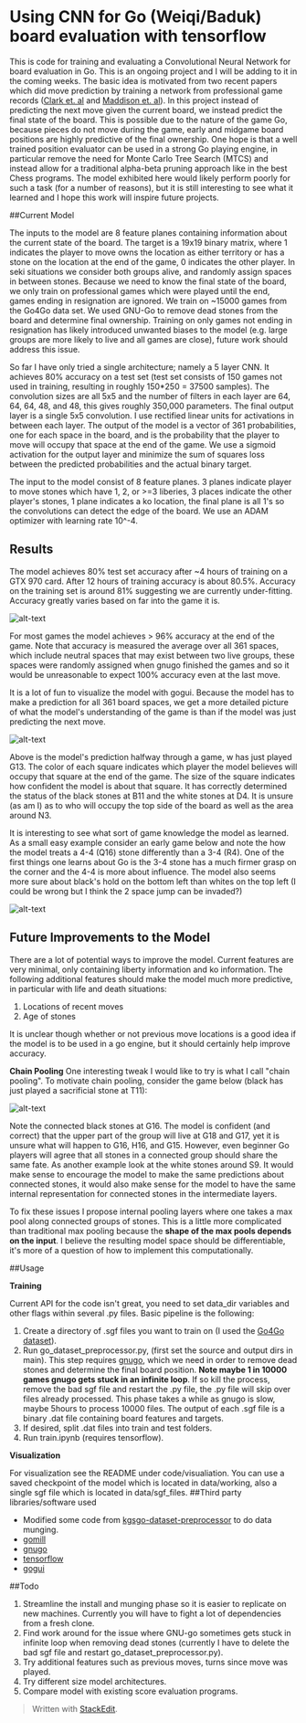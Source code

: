 
# Using CNN for Go (Weiqi/Baduk) board evaluation with tensorflow

This is code for training and evaluating a Convolutional Neural Network for board evaluation in Go. This is an ongoing project and I will be adding to it in the coming weeks. The basic idea is motivated from two recent papers which did move prediction by training a network from professional game records ([Clark et. al](http://arxiv.org/abs/1412.3409) and [Maddison et. al](http://arxiv.org/pdf/1412.6564v2.pdf)). In this project instead of predicting the next move given the current board, we instead predict the final state of the board. This is possible due to the nature of the game Go, because pieces do not move during the game, early and midgame board positions are highly predictive of the final ownership. One hope is that a well trained position evaluator can be used in a strong Go playing engine, in particular remove the need for Monte Carlo Tree Search (MTCS) and instead allow for a traditional alpha-beta pruning approach like in the best Chess programs. The model exhibited here would likely perform poorly for such a task (for a number of reasons), but it is still interesting to see what it learned and I hope this work will inspire future projects.

##Current Model

The inputs to the model are 8 feature planes containing information about the current state of the board. The target is a 19x19 binary matrix, where 1 indicates the player to move owns the location as either territory or has a stone on the location at the end of the game, 0 indicates the other player. In seki situations we consider both groups alive, and randomly assign spaces in between stones. Because we need to know the final state of the board, we only train on professional games which were played until the end, games ending in resignation are ignored. We train on ~15000 games from the Go4Go data set. We used GNU-Go to remove dead stones from the board and determine final ownership. Training on only games not ending in resignation has likely introduced unwanted biases to the model (e.g. large groups are more likely to live and all games are close), future work should address this issue.

So far I have only tried a single  architecture; namely a 5 layer CNN. It achieves 80% accuracy on a test set (test set consists of 150 games not used in training, resulting in roughly 150*250 = 37500 samples). The convolution sizes are all 5x5 and the number of filters in each layer are 64, 64, 64, 48, and 48, this gives roughly 350,000 parameters. The final output layer is a single 5x5 convolution. I use rectified linear units for activations in between each layer. The output of the model is a vector of 361 probabilities, one for each space in the board, and is the probability that the player to move will occupy that space at the end of the game. We use a sigmoid activation for the output layer and minimize the sum of squares loss between the predicted probabilities and the actual binary target. 

The input to the model consist of 8 feature planes. 3 planes indicate player to move stones which have 1, 2, or >=3 liberies, 3 places indicate the other player's stones, 1 plane indicates a ko location, the final plane is all 1's so the convolutions can detect the edge of the board. We use an ADAM optimizer with learning rate 10^-4.

## Results

The model achieves 80% test set accuracy after ~4 hours of training on a GTX 970 card. After 12 hours of training accuracy is about 80.5%. Accuracy on the training set is around 81% suggesting we are currently under-fitting. Accuracy greatly varies based on far into the game it is.

![alt-text](http://i.imgur.com/za5fKov.png?1)

For most games the model achieves > 96% accuracy at the end of the game. Note that accuracy is measured the average over all 361 spaces, which include neutral spaces that may exist between two live groups, these spaces were randomly assigned when gnugo finished the games and so it would be unreasonable to expect 100% accuracy even at the last move. 

It is a lot of fun to visualize the model with gogui. Because the model has to make a prediction for all 361 board spaces,
we get a more detailed picture of what the model's understanding of the game is than if the model was just predicting the next move.

![alt-text](http://i.imgur.com/pJnsdty.png)

Above is the model's prediction halfway through a game, w has just played G13. The color of each square indicates which player the model believes will occupy that square at the end of the game. The size of the square indicates how confident the model is about that square. It has correctly determined the status of the black stones at B11 and the white stones at D4. It is unsure (as am I) as to who will occupy the top side of the board as well as the area around N3.

It is interesting to see what sort of game knowledge the model as learned. As a small easy example consider an early game below and note the how the model treats a 4-4 (Q16) stone differently than a 3-4 (R4). One of the first things one learns about Go is the 3-4 stone has a much firmer grasp on the corner and the 4-4 is more about influence. The model also seems more sure about black's hold on the bottom left than whites on the top left (I could be wrong but I think the 2 space jump can be invaded?)

![alt-text](http://i.imgur.com/iNLLBNH.png)

## Future Improvements to the Model
There are a lot of potential ways to improve the model. Current features are very minimal, only containing liberty information and ko information. The following additional features should make the model much more predictive, in particular with life and death situations:

1. Locations of recent moves
2. Age of stones

It is unclear though whether or not previous move locations is a good idea if the model is to be used in a go engine, but it should certainly help improve accuracy.

**Chain Pooling**
One interesting tweak I would like to try is what I call "chain pooling". To motivate chain pooling, consider the game below (black has just played a sacrificial stone at T11):

![alt-text](http://i.imgur.com/K06c91S.png)

Note the connected black stones at G16. The model is confident (and correct) that the upper part of the group will live at G18 and G17, yet it is unsure what will happen to G16, H16, and G15. However, even beginner Go players will agree that all stones in a connected group should share the same fate. As another example look at the white stones around S9. It would make sense to encourage the model to make the same predictions about connected stones, it would also make sense for the model to have the same internal representation for connected stones in the intermediate layers. 

To fix these issues I propose internal pooling layers where one takes a max pool along connected groups of stones. This is a little more complicated than traditional max pooling because the **shape of the max pools depends on the input**. I believe the resulting model space should be differentiable, it's more of a question of how to implement this computationally. 

##Usage

**Training**

Current API for the code isn't great, you need to set data_dir variables and other flags within several .py files. Basic pipeline is the following:

1. Create a directory of .sgf files you want to train on (I used the [Go4Go dataset](http://www.go4go.net/go/)).
2. Run go_dataset_preprocessor.py, (first set the source and output dirs in main). This step requires [gnugo](https://www.gnu.org/software/gnugo/), which we need in order to remove dead stones and determine the final board position. **Note maybe 1 in 10000 games gnugo gets stuck in an infinite loop**. If so kill the process, remove the bad sgf file and restart the .py file, the .py file will skip over files already processed. This phase takes a while as gnugo is slow, maybe 5hours to process 10000 files. The output of each .sgf file is a binary .dat file containing board features and targets.
3. If desired, split .dat files into train and test folders.
4. Run train.ipynb (requires tensorflow).

**Visualization**

For visualization see the README under code/visualiation. You can use a saved checkpoint of the model which is located in data/working, also a single sgf file which is located in data/sgf_files.
##Third party libraries/software used
* Modified some code from [kgsgo-dataset-preprocessor](https://github.com/hughperkins/kgsgo-dataset-preprocessor) to do data munging.
* [gomill](https://github.com/mattheww/gomill)
* [gnugo](https://www.gnu.org/software/gnugo/)
* [tensorflow](https://www.tensorflow.org/)
* [gogui](http://gogui.sourceforge.net/)


##Todo


1. Streamline the install and munging phase so it is easier to replicate on new machines. Currently you will have to fight a lot of dependencies from a fresh clone.
2. Find work around for the issue where GNU-go sometimes gets stuck in infinite loop when removing dead stones (currently I have to delete the bad sgf file and restart go_dataset_preprocessor.py). 
3. Try additional features such as previous moves, turns since move was played.
4. Try different size model architectures.
5. Compare model with existing score evaluation programs.


> Written with [StackEdit](https://stackedit.io/).